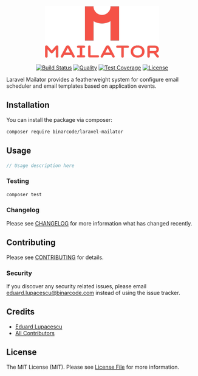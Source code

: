 <p align="center"><img src="https://github.com/BinarCode/laravel-mailator/blob/master/docs/logo.png"></p>

<p align="center">
    <a href="https://travis-ci.org/BinarCode/larave-mailator"><img src="https://travis-ci.org/BinarCode/larave-mailator.svg" alt="Build Status"></a>
    <a href="https://scrutinizer-ci.com/g/BinarCode/laravel-mailator"><img src="https://scrutinizer-ci.com/g/BinarCode/laravel-mailator/badges/quality-score.png?b=master" alt="Quality"></a>
    <a href="https://scrutinizer-ci.com/g/BinarCode/laravel-mailator"><img src="https://scrutinizer-ci.com/g/BinarCode/laravel-mailator/badges/build.png?b=master" alt="Test Coverage"></a>
    <a href="https://packagist.org/packages/BinarCode/larave-mailator"><img src="https://poser.pugx.org/BinarCode/larave-mailator/license.svg" alt="License"></a>
</p>

Laravel Mailator provides a featherweight system for configure email scheduler and email templates based on application events.

## Installation

You can install the package via composer:

```bash
composer require binarcode/laravel-mailator
```

## Usage

``` php
// Usage description here
```

### Testing

``` bash
composer test
```

### Changelog

Please see [CHANGELOG](CHANGELOG.md) for more information what has changed recently.

## Contributing

Please see [CONTRIBUTING](CONTRIBUTING.md) for details.

### Security

If you discover any security related issues, please email eduard.lupacescu@binarcode.com instead of using the issue tracker.

## Credits

- [Eduard Lupacescu](https://github.com/binarcode)
- [All Contributors](../../contributors)

## License

The MIT License (MIT). Please see [License File](LICENSE.md) for more information.

